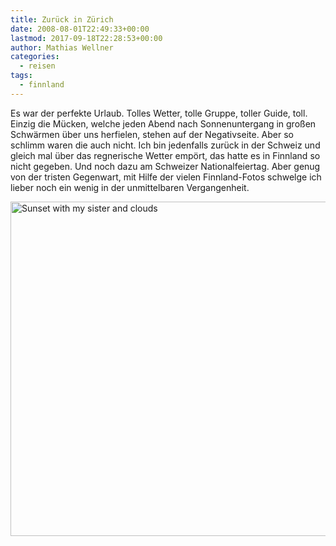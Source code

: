 ```yaml
---
title: Zurück in Zürich
date: 2008-08-01T22:49:33+00:00
lastmod: 2017-09-18T22:28:53+00:00
author: Mathias Wellner
categories:
  - reisen
tags:
  - finnland
---
```

Es war der perfekte Urlaub. Tolles Wetter, tolle Gruppe, toller Guide, toll. Einzig die Mücken, welche jeden Abend nach Sonnenuntergang in großen Schwärmen über uns herfielen, stehen auf der Negativseite. Aber so schlimm waren die auch nicht. Ich bin jedenfalls zurück in der Schweiz und gleich mal über das regnerische Wetter empört, das hatte es in Finnland so nicht gegeben. Und noch dazu am Schweizer Nationalfeiertag. Aber genug von der tristen Gegenwart, mit Hilfe der vielen Finnland-Fotos schwelge ich lieber noch ein wenig in der unmittelbaren Vergangenheit.

<a data-flickr-embed="true"  href="https://www.flickr.com/photos/mwellner/2722737741/" title="Sunset with my sister and clouds"><img src="https://c1.staticflickr.com/4/3211/2722737741_6b0a856886_o.jpg" width="800" height="535" alt="Sunset with my sister and clouds"></a><script async src="//embedr.flickr.com/assets/client-code.js" charset="utf-8"></script>
